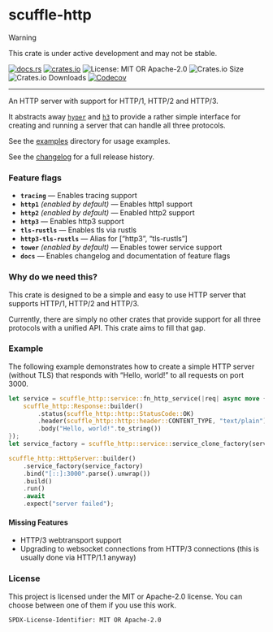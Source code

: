 <!-- dprint-ignore-file -->
<!-- sync-readme title [[ -->
# scuffle-http
<!-- sync-readme ]] -->

> [!WARNING]  
> This crate is under active development and may not be stable.

<!-- sync-readme badge [[ -->
[![docs.rs](https://img.shields.io/docsrs/scuffle-http/0.3.2.svg?logo=docs.rs&label=docs.rs&style=flat-square)](https://docs.rs/scuffle-http/0.3.2)
[![crates.io](https://img.shields.io/badge/crates.io-v0.3.2-orange?style=flat-square&logo=rust&logoColor=white)](https://crates.io/crates/scuffle-http/0.3.2)
![License: MIT OR Apache-2.0](https://img.shields.io/badge/license-MIT%20OR%20Apache--2.0-purple.svg?style=flat-square)
![Crates.io Size](https://img.shields.io/crates/size/scuffle-http/0.3.2.svg?style=flat-square)
![Crates.io Downloads](https://img.shields.io/crates/dv/scuffle-http/0.3.2.svg?&label=downloads&style=flat-square)
[![Codecov](https://img.shields.io/codecov/c/github/scufflecloud/scuffle.svg?label=codecov&logo=codecov&style=flat-square)](https://app.codecov.io/gh/scufflecloud/scuffle)
<!-- sync-readme ]] -->

---

<!-- sync-readme rustdoc [[ -->
An HTTP server with support for HTTP/1, HTTP/2 and HTTP/3.

It abstracts away [`hyper`](https://crates.io/crates/hyper) and [`h3`](https://crates.io/crates/h3) to provide a rather simple interface for creating and running a server that can handle all three protocols.

See the [examples](./examples) directory for usage examples.

See the [changelog](./CHANGELOG.md) for a full release history.

### Feature flags

* **`tracing`** —  Enables tracing support
* **`http1`** *(enabled by default)* —  Enables http1 support
* **`http2`** *(enabled by default)* —  Enabled http2 support
* **`http3`** —  Enables http3 support
* **`tls-rustls`** —  Enables tls via rustls
* **`http3-tls-rustls`** —  Alias for \[“http3”, “tls-rustls”\]
* **`tower`** *(enabled by default)* —  Enables tower service support
* **`docs`** —  Enables changelog and documentation of feature flags

### Why do we need this?

This crate is designed to be a simple and easy to use HTTP server that supports HTTP/1, HTTP/2 and HTTP/3.

Currently, there are simply no other crates that provide support for all three protocols with a unified API.
This crate aims to fill that gap.

### Example

The following example demonstrates how to create a simple HTTP server (without TLS) that responds with “Hello, world!” to all requests on port 3000.

````rust
let service = scuffle_http::service::fn_http_service(|req| async move {
    scuffle_http::Response::builder()
        .status(scuffle_http::http::StatusCode::OK)
        .header(scuffle_http::http::header::CONTENT_TYPE, "text/plain")
        .body("Hello, world!".to_string())
});
let service_factory = scuffle_http::service::service_clone_factory(service);

scuffle_http::HttpServer::builder()
    .service_factory(service_factory)
    .bind("[::]:3000".parse().unwrap())
    .build()
    .run()
    .await
    .expect("server failed");
````

#### Missing Features

* HTTP/3 webtransport support
* Upgrading to websocket connections from HTTP/3 connections (this is usually done via HTTP/1.1 anyway)

### License

This project is licensed under the MIT or Apache-2.0 license.
You can choose between one of them if you use this work.

`SPDX-License-Identifier: MIT OR Apache-2.0`
<!-- sync-readme ]] -->
